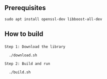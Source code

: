 ## Prerequisites

```
sudo apt install openssl-dev libboost-all-dev
```

## How to build

### 

```
Step 1: Download the library

  ./download.sh

Step 2: Build and run

  ./build.sh
```